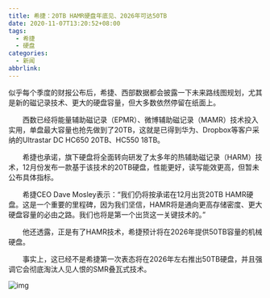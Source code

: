 ```yaml
---
title: 希捷：20TB HAMR硬盘年底见、2026年可达50TB
date: 2020-11-07T13:20:52+08:00
tags:
  - 希捷
  - 硬盘
categories:
  - 新闻
abbrlink:
---
```


似乎每个季度的财报公布后，希捷、西部数据都会披露一下未来路线图规划，尤其是新的磁记录技术、更大的硬盘容量，但大多数依然停留在纸面上。

　　西数已经将能量辅助磁记录（EPMR）、微博辅助磁记录（MAMR）技术投入实用，单盘最大容量也抢先做到了20TB，这就是已得到华为、Dropbox等客户采纳的Ultrastar DC HC650 20TB、HC550 18TB。

　　希捷也承诺，旗下硬盘将全面转向研发了太多年的热辅助磁记录（HARM）技术，12月份发布一款基于该技术的20TB硬盘，性能更好，读写能效更高，但暂未公布具体指标。

　　希捷CEO Dave Mosley表示：“我们仍将按承诺在12月出货20TB HAMR硬盘。这是一个重要的里程碑，因为我们坚信，HAMR将是通向更高存储密度、更大硬盘容量的必由之路。我们也将是第一个出货这一关键技术的。”

　　他还透露，正是有了HAMR技术，希捷预计将在2026年提供50TB容量的机械硬盘。

　　事实上，这已经不是希捷第一次表态将在2026年左右推出50TB硬盘，并且强调它会彻底淘汰人见人恨的SMR叠瓦式技术。

![img](https://cdn.jsdelivr.net/gh/yakeing/Documentation@main/Hexo/images/8e19-kcaeqzx7963944.jpg)